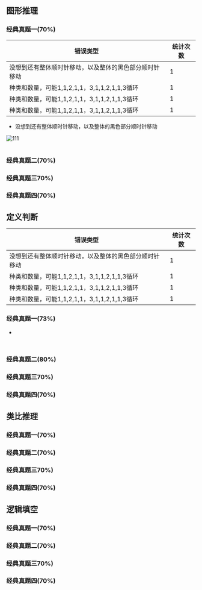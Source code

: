 ## 图形推理
### 经典真题一(70%)

|  错误类型   | 统计次数  |
|  ----  | ----  |
| 没想到还有整体顺时针移动，以及整体的黑色部分顺时针移动  | 1 |
| 种类和数量，可能1,1,2,1,1，3,1,1,2,1,1,3循环 | 1 |
| 种类和数量，可能1,1,2,1,1，3,1,1,2,1,1,3循环 | 1 |
| 种类和数量，可能1,1,2,1,1，3,1,1,2,1,1,3循环 | 1 |


- 没想到还有整体顺时针移动，以及整体的黑色部分顺时针移动 

![111](../../images2/234.jpeg)
```

```
### 经典真题二(70%)
### 经典真题三70%)
### 经典真题四(70%)
## 定义判断

|  错误类型   | 统计次数  |
|  ----  | ----  |
| 没想到还有整体顺时针移动，以及整体的黑色部分顺时针移动  | 1 |
| 种类和数量，可能1,1,2,1,1，3,1,1,2,1,1,3循环 | 1 |
| 种类和数量，可能1,1,2,1,1，3,1,1,2,1,1,3循环 | 1 |
| 种类和数量，可能1,1,2,1,1，3,1,1,2,1,1,3循环 | 1 |

### 经典真题一(73%)

- 

```


```
### 经典真题二(80%)
### 经典真题三70%)
### 经典真题四(70%)
## 类比推理
### 经典真题一(70%)
### 经典真题二(70%)
### 经典真题三70%)
### 经典真题四(70%)
## 逻辑填空
### 经典真题一(70%)
### 经典真题二(70%)
### 经典真题三70%)
### 经典真题四(70%)